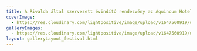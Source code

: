 ```yaml
---
title: A Rivalda által szervezett évindító rendezvény az Aquincum Hotelben
coverImage:
  - https://res.cloudinary.com/lightpositive/image/upload/v1647560919/uploads/A%20Rivalda%20%C3%A1ltal%20szervezett%20%C3%A9vind%C3%ADt%C3%B3%20rendezv%C3%A9ny%20az%20Aquincum%20Hotelben/danone2.jpg
galleryImages: 
  - https://res.cloudinary.com/lightpositive/image/upload/v1647560919/uploads/A%20Rivalda%20%C3%A1ltal%20szervezett%20%C3%A9vind%C3%ADt%C3%B3%20rendezv%C3%A9ny%20az%20Aquincum%20Hotelben/danone2.jpg
layout: galleryLayout_festival.html
---
```

